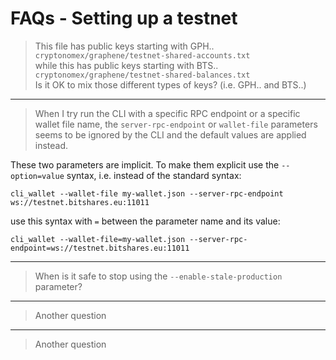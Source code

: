 # FAQs - Setting up a testnet

> This file has public keys starting with GPH..  
`cryptonomex/graphene/testnet-shared-accounts.txt`  
while this has public keys starting with BTS..  
`cryptonomex/graphene/testnet-shared-balances.txt`  
Is it OK to mix those different types of keys? (i.e. GPH.. and BTS..)

---
> When I try run the CLI with a specific RPC endpoint or a specific wallet file name, the `server-rpc-endpoint` or `wallet-file` parameters seems to be ignored by the CLI and the default values are applied instead.

These two parameters are implicit. To make them explicit use the `--option=value` syntax, i.e. instead of the standard syntax:
```
cli_wallet --wallet-file my-wallet.json --server-rpc-endpoint ws://testnet.bitshares.eu:11011
```
use this syntax with `=` between the parameter name and its value:
```
cli_wallet --wallet-file=my-wallet.json --server-rpc-endpoint=ws://testnet.bitshares.eu:11011
```

---
> When is it safe to stop using the `--enable-stale-production` parameter?

---
> Another question

---
> Another question